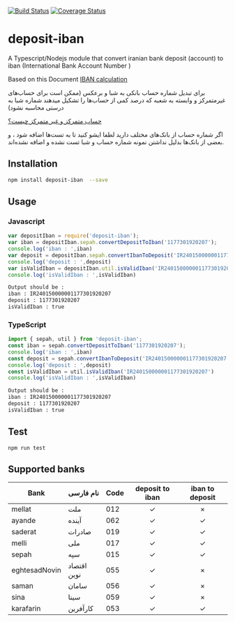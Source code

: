 [![Build Status](https://travis-ci.org/mohammadranjbar/deposit-iban.svg?branch=master)](https://travis-ci.org/mohammadranjbar/deposit-iban)
[![Coverage Status](https://coveralls.io/repos/github/mohammadranjbar/deposit-iban/badge.svg?branch=master)](https://coveralls.io/github/mohammadranjbar/deposit-iban?branch=master)

# deposit-iban


A Typescript/Nodejs module that convert iranian  bank deposit (account)
to iban (International Bank Account Number )

Based on this Document
[IBAN calculation](./calculate_iban.pdf)

برای تبدیل شماره حساب بانکی  به شبا و برعکس
(ممکن است برای حساب‌های غیرمتمرکز و وابسته به شعبه که درصد کمی از حساب‌ها را تشکیل میدهند شماره شبا به درستی محاسبه نشود)

[حساب متمرکز و غیر متمرکز چیست؟](http://account20.blogfa.com/post/12)

اگر شماره حساب از بانک‌های مختلف دارید لطفا ایشو کنید تا به تست‌ها اضافه شود ، و بعضی از بانک‌ها بدلیل نداشتن نمونه شماره حساب و شبا تست نشده و اضافه نشده‌اند.
## Installation 
```sh
npm install deposit-iban  --save

```
## Usage
### Javascript
```javascript
var depositIban = require('deposit-iban');
var iban = depositIban.sepah.convertDepositToIban('1177301920207');
console.log('iban : ',iban)
var deposit = depositIban.sepah.convertIbanToDeposit('IR240150000001177301920207')
console.log('deposit : ',deposit)
var isValidIban = depositIban.util.isValidIban('IR240150000001177301920207')
console.log('isValidIban : ',isValidIban)

```
```sh
Output should be : 
iban : IR240150000001177301920207
deposit : 1177301920207
isValidIban : true
```
### TypeScript
```typescript
import { sepah, util } from 'deposit-iban';
const iban = sepah.convertDepositToIban('1177301920207');
console.log('iban : ',iban)
const deposit = sepah.convertIbanToDeposit('IR240150000001177301920207')
console.log('deposit : ',deposit)
const isValidIban = util.isValidIban('IR240150000001177301920207')
console.log('isValidIban : ',isValidIban)
```
```sh
Output should be : 
iban : IR240150000001177301920207
deposit : 1177301920207
isValidIban : true
```

## Test 
`
npm run test
`

## Supported banks

| ‌Bank          | نام فارسی   | Code | deposit to iban | iban to deposit |
|---------------|-------------|------|:---------------:|:---------------:|
|  mellat       | ملت         | 012  |        ✓        |        ×        |
| ayande        | آینده       | 062  |        ✓        |        ✓        |
| saderat        | صادرات       | 019  |        ✓        |        ✓        |
| melli        | ملی       | 017  |        ✓        |        ✓        |
| sepah         | سپه         | 015  |        ✓        |        ✓        |
| eghtesadNovin | اقتصاد نوین | 055  |        ✓        |        ×        |
| saman         | سامان       | 056  |        ✓        |        ×        |
| sina          | سینا        | 059  |        ✓        |        ×        |
| karafarin     | کارآفرین    | 053  |        ✓        |        ✓        |
